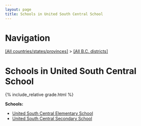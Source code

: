 ```yaml
---
layout: page
title: Schools in United South Central School
---
```

# Navigation

[[All countries/states/provinces]](../..) > [[All B.C. districts]](..)

# Schools in United South Central School

{% include_relative grade.html %}

**Schools:**

- [United South Central Elementary School](United_South_Central_Elementary_School.md)
- [United South Central Secondary School](United_South_Central_Secondary_School.md)

